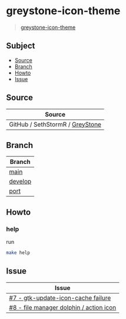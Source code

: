 

# greystone-icon-theme

> [greystone-icon-theme](https://samwhelp.github.io/greystone-icon-theme)




## Subject

* [Source](#source)
* [Branch](#branch)
* [Howto](#howto)
* [Issue](#issue)




## Source

| Source |
| ------ |
| GitHub / SethStormR / [GreyStone](https://github.com/SethStormR/GreyStone) |




## Branch

| Branch |
| ------ |
| [main](https://github.com/samwhelp/greystone-icon-theme/tree/main) |
| [develop](https://github.com/samwhelp/greystone-icon-theme/tree/develop) |
| [port](https://github.com/samwhelp/greystone-icon-theme/tree/port) |




## Howto

### help

run

``` sh
make help
```




## Issue

| Issue |
| ----- |
| [#7 - gtk-update-icon-cache failure](https://github.com/SethStormR/GreyStone/issues/7) |
| [#8 - file manager dolphin / action icon](https://github.com/SethStormR/GreyStone/issues/8) |
